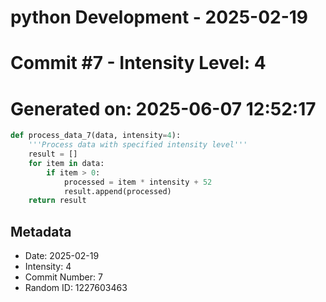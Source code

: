 ﻿# python Development - 2025-02-19
# Commit #7 - Intensity Level: 4
# Generated on: 2025-06-07 12:52:17
```python
def process_data_7(data, intensity=4):
    '''Process data with specified intensity level'''
    result = []
    for item in data:
        if item > 0:
            processed = item * intensity + 52
            result.append(processed)
    return result
```
## Metadata
- Date: 2025-02-19
- Intensity: 4
- Commit Number: 7
- Random ID: 1227603463

